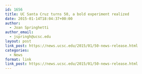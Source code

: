 ```yaml
---
id: 1656
title: UC Santa Cruz turns 50, a bold experiment realized
date: 2015-01-14T18:04:37+00:00
author:
  - Joan Springhetti
author_email:
  - jspringh@ucsc.edu
layout: post
link_post: https://news.ucsc.edu/2015/01/50-news-release.html
categories:
  - News
format: link
link_post: https://news.ucsc.edu/2015/01/50-news-release.html
---
```

